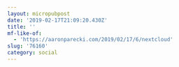 ```yaml
---
layout: micropubpost
date: '2019-02-17T21:09:20.430Z'
title: ''
mf-like-of:
  - 'https://aaronparecki.com/2019/02/17/6/nextcloud'
slug: '76160'
category: social
---
```

